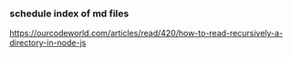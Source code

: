 



### schedule index of md files

https://ourcodeworld.com/articles/read/420/how-to-read-recursively-a-directory-in-node-js
